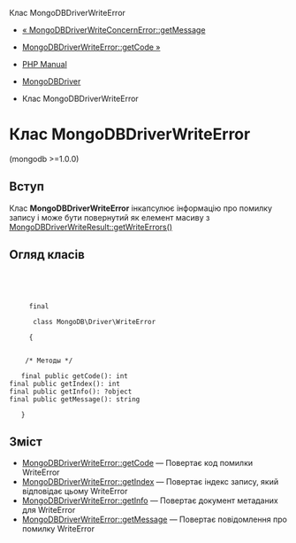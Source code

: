 Клас MongoDBDriverWriteError

-   [« MongoDBDriverWriteConcernError::getMessage](mongodb-driver-writeconcernerror.getmessage.html)
    
-   [MongoDBDriverWriteError::getCode »](mongodb-driver-writeerror.getcode.html)
    
-   [PHP Manual](index.html)
    
-   [MongoDBDriver](book.mongodb.html)
    
-   Клас MongoDBDriverWriteError
    

# Клас MongoDBDriverWriteError

(mongodb >=1.0.0)

## Вступ

Клас **MongoDBDriverWriteError** інкапсулює інформацію про помилку запису і може бути повернутий як елемент масиву з [MongoDBDriverWriteResult::getWriteErrors()](mongodb-driver-writeresult.getwriteerrors.html)

## Огляд класів

```classsynopsis



    
     final
     
      class MongoDB\Driver\WriteError
     
     {


    /* Методы */
    
   final public getCode(): int
final public getIndex(): int
final public getInfo(): ?object
final public getMessage(): string

   }
```

## Зміст

-   [MongoDBDriverWriteError::getCode](mongodb-driver-writeerror.getcode.html) — Повертає код помилки WriteError
-   [MongoDBDriverWriteError::getIndex](mongodb-driver-writeerror.getindex.html) — Повертає індекс запису, який відповідає цьому WriteError
-   [MongoDBDriverWriteError::getInfo](mongodb-driver-writeerror.getinfo.html) — Повертає документ метаданих для WriteError
-   [MongoDBDriverWriteError::getMessage](mongodb-driver-writeerror.getmessage.html) — Повертає повідомлення про помилку WriteError